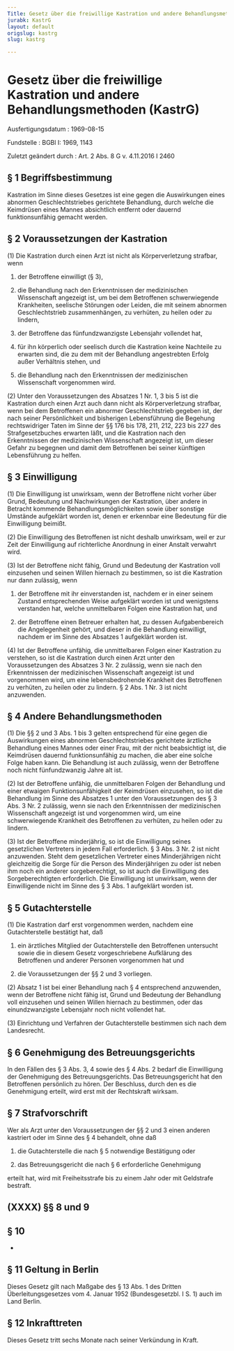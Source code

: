 ```yaml
---
Title: Gesetz über die freiwillige Kastration und andere Behandlungsmethoden
jurabk: KastrG
layout: default
origslug: kastrg
slug: kastrg

---
```


# Gesetz über die freiwillige Kastration und andere Behandlungsmethoden (KastrG)

Ausfertigungsdatum
:   1969-08-15

Fundstelle
:   BGBl I: 1969, 1143

Zuletzt geändert durch
:   Art. 2 Abs. 8 G v. 4.11.2016 I 2460


## § 1 Begriffsbestimmung

Kastration im Sinne dieses Gesetzes ist eine gegen die Auswirkungen
eines abnormen Geschlechtstriebes gerichtete Behandlung, durch welche
die Keimdrüsen eines Mannes absichtlich entfernt oder dauernd
funktionsunfähig gemacht werden.


## § 2 Voraussetzungen der Kastration

(1) Die Kastration durch einen Arzt ist nicht als Körperverletzung
strafbar, wenn

1.  der Betroffene einwilligt (§ 3),


2.  die Behandlung nach den Erkenntnissen der medizinischen Wissenschaft
    angezeigt ist, um bei dem Betroffenen schwerwiegende Krankheiten,
    seelische Störungen oder Leiden, die mit seinem abnormen
    Geschlechtstrieb zusammenhängen, zu verhüten, zu heilen oder zu
    lindern,


3.  der Betroffene das fünfundzwanzigste Lebensjahr vollendet hat,


4.  für ihn körperlich oder seelisch durch die Kastration keine Nachteile
    zu erwarten sind, die zu dem mit der Behandlung angestrebten Erfolg
    außer Verhältnis stehen, und


5.  die Behandlung nach den Erkenntnissen der medizinischen Wissenschaft
    vorgenommen wird.




(2) Unter den Voraussetzungen des Absatzes 1 Nr. 1, 3 bis 5 ist die
Kastration durch einen Arzt auch dann nicht als Körperverletzung
strafbar, wenn bei dem Betroffenen ein abnormer Geschlechtstrieb
gegeben ist, der nach seiner Persönlichkeit und bisherigen
Lebensführung die Begehung rechtswidriger Taten im Sinne der §§ 176
bis 178, 211, 212, 223 bis 227 des Strafgesetzbuches erwarten läßt,
und die Kastration nach den Erkenntnissen der medizinischen
Wissenschaft angezeigt ist, um dieser Gefahr zu begegnen und damit dem
Betroffenen bei seiner künftigen Lebensführung zu helfen.


## § 3 Einwilligung

(1) Die Einwilligung ist unwirksam, wenn der Betroffene nicht vorher
über Grund, Bedeutung und Nachwirkungen der Kastration, über andere in
Betracht kommende Behandlungsmöglichkeiten sowie über sonstige
Umstände aufgeklärt worden ist, denen er erkennbar eine Bedeutung für
die Einwilligung beimißt.

(2) Die Einwilligung des Betroffenen ist nicht deshalb unwirksam, weil
er zur Zeit der Einwilligung auf richterliche Anordnung in einer
Anstalt verwahrt wird.

(3) Ist der Betroffene nicht fähig, Grund und Bedeutung der Kastration
voll einzusehen und seinen Willen hiernach zu bestimmen, so ist die
Kastration nur dann zulässig, wenn

1.  der Betroffene mit ihr einverstanden ist, nachdem er in einer seinem
    Zustand entsprechenden Weise aufgeklärt worden ist und wenigstens
    verstanden hat, welche unmittelbaren Folgen eine Kastration hat, und


2.  der Betroffene einen Betreuer erhalten hat, zu dessen Aufgabenbereich
    die Angelegenheit gehört, und dieser in die Behandlung einwilligt,
    nachdem er im Sinne des Absatzes 1 aufgeklärt worden ist.




(4) Ist der Betroffene unfähig, die unmittelbaren Folgen einer
Kastration zu verstehen, so ist die Kastration durch einen Arzt unter
den Voraussetzungen des Absatzes 3 Nr. 2 zulässig, wenn sie nach den
Erkenntnissen der medizinischen Wissenschaft angezeigt ist und
vorgenommen wird, um eine lebensbedrohende Krankheit des Betroffenen
zu verhüten, zu heilen oder zu lindern. § 2 Abs. 1 Nr. 3 ist nicht
anzuwenden.


## § 4 Andere Behandlungsmethoden

(1) Die §§ 2 und 3 Abs. 1 bis 3 gelten entsprechend für eine gegen die
Auswirkungen eines abnormen Geschlechtstriebes gerichtete ärztliche
Behandlung eines Mannes oder einer Frau, mit der nicht beabsichtigt
ist, die Keimdrüsen dauernd funktionsunfähig zu machen, die aber eine
solche Folge haben kann. Die Behandlung ist auch zulässig, wenn der
Betroffene noch nicht fünfundzwanzig Jahre alt ist.

(2) Ist der Betroffene unfähig, die unmittelbaren Folgen der
Behandlung und einer etwaigen Funktionsunfähigkeit der Keimdrüsen
einzusehen, so ist die Behandlung im Sinne des Absatzes 1 unter den
Voraussetzungen des § 3 Abs. 3 Nr. 2 zulässig, wenn sie nach den
Erkenntnissen der medizinischen Wissenschaft angezeigt ist und
vorgenommen wird, um eine schwerwiegende Krankheit des Betroffenen zu
verhüten, zu heilen oder zu lindern.

(3) Ist der Betroffene minderjährig, so ist die Einwilligung seines
gesetzlichen Vertreters in jedem Fall erforderlich. § 3 Abs. 3 Nr. 2
ist nicht anzuwenden. Steht dem gesetzlichen Vertreter eines
Minderjährigen nicht gleichzeitig die Sorge für die Person des
Minderjährigen zu oder ist neben ihm noch ein anderer sorgeberechtigt,
so ist auch die Einwilligung des Sorgeberechtigten erforderlich. Die
Einwilligung ist unwirksam, wenn der Einwilligende nicht im Sinne des
§ 3 Abs. 1 aufgeklärt worden ist.


## § 5 Gutachterstelle

(1) Die Kastration darf erst vorgenommen werden, nachdem eine
Gutachterstelle bestätigt hat, daß

1.  ein ärztliches Mitglied der Gutachterstelle den Betroffenen untersucht
    sowie die in diesem Gesetz vorgeschriebene Aufklärung des Betroffenen
    und anderer Personen vorgenommen hat und


2.  die Voraussetzungen der §§ 2 und 3 vorliegen.




(2) Absatz 1 ist bei einer Behandlung nach § 4 entsprechend
anzuwenden, wenn der Betroffene nicht fähig ist, Grund und Bedeutung
der Behandlung voll einzusehen und seinen Willen hiernach zu
bestimmen, oder das einundzwanzigste Lebensjahr noch nicht vollendet
hat.

(3) Einrichtung und Verfahren der Gutachterstelle bestimmen sich nach
dem Landesrecht.


## § 6 Genehmigung des Betreuungsgerichts

In den Fällen des § 3 Abs. 3, 4 sowie des § 4 Abs. 2 bedarf die
Einwilligung der Genehmigung des Betreuungsgerichts. Das
Betreuungsgericht hat den Betroffenen persönlich zu hören. Der
Beschluss, durch den es die Genehmigung erteilt, wird erst mit der
Rechtskraft wirksam.


## § 7 Strafvorschrift

Wer als Arzt unter den Voraussetzungen der §§ 2 und 3 einen anderen
kastriert oder im Sinne des § 4 behandelt, ohne daß

1.  die Gutachterstelle die nach § 5 notwendige Bestätigung oder


2.  das Betreuungsgericht die nach § 6 erforderliche Genehmigung



erteilt hat, wird mit Freiheitsstrafe bis zu einem Jahr oder mit
Geldstrafe bestraft.


## (XXXX) §§ 8 und 9



## § 10

-


## § 11 Geltung in Berlin

Dieses Gesetz gilt nach Maßgabe des § 13 Abs. 1 des Dritten
Überleitungsgesetzes vom 4. Januar 1952 (Bundesgesetzbl. I S. 1) auch
im Land Berlin.


## § 12 Inkrafttreten

Dieses Gesetz tritt sechs Monate nach seiner Verkündung in Kraft.

